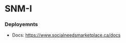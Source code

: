 # SNM-I

### Deployemnts

[//]: # (- `Master` Branch: https://beta.socialneedsmarketplace.ca)

[//]: # (- `Deploy` Branch: https://socialneedsmarketplace.ca)
- Docs: https://www.socialneedsmarketplace.ca/docs